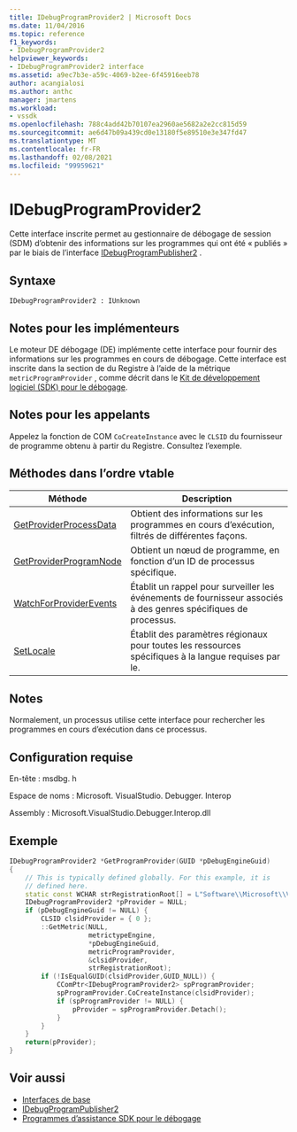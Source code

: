 ```yaml
---
title: IDebugProgramProvider2 | Microsoft Docs
ms.date: 11/04/2016
ms.topic: reference
f1_keywords:
- IDebugProgramProvider2
helpviewer_keywords:
- IDebugProgramProvider2 interface
ms.assetid: a9ec7b3e-a59c-4069-b2ee-6f45916eeb78
author: acangialosi
ms.author: anthc
manager: jmartens
ms.workload:
- vssdk
ms.openlocfilehash: 788c4add42b70107ea2960ae5682a2e2cc815d59
ms.sourcegitcommit: ae6d47b09a439cd0e13180f5e89510e3e347fd47
ms.translationtype: MT
ms.contentlocale: fr-FR
ms.lasthandoff: 02/08/2021
ms.locfileid: "99959621"
---
```

# <a name="idebugprogramprovider2"></a>IDebugProgramProvider2
Cette interface inscrite permet au gestionnaire de débogage de session (SDM) d’obtenir des informations sur les programmes qui ont été « publiés » par le biais de l’interface [IDebugProgramPublisher2](../../../extensibility/debugger/reference/idebugprogrampublisher2.md) .

## <a name="syntax"></a>Syntaxe

```
IDebugProgramProvider2 : IUnknown
```

## <a name="notes-for-implementers"></a>Notes pour les implémenteurs
Le moteur DE débogage (DE) implémente cette interface pour fournir des informations sur les programmes en cours de débogage. Cette interface est inscrite dans la section de du Registre à l’aide de la métrique `metricProgramProvider` , comme décrit dans le [Kit de développement logiciel (SDK) pour le débogage](../../../extensibility/debugger/reference/sdk-helpers-for-debugging.md).

## <a name="notes-for-callers"></a>Notes pour les appelants
Appelez la fonction de COM `CoCreateInstance` avec le `CLSID` du fournisseur de programme obtenu à partir du Registre. Consultez l’exemple.

## <a name="methods-in-vtable-order"></a>Méthodes dans l’ordre vtable

|Méthode|Description|
|------------|-----------------|
|[GetProviderProcessData](../../../extensibility/debugger/reference/idebugprogramprovider2-getproviderprocessdata.md)|Obtient des informations sur les programmes en cours d’exécution, filtrés de différentes façons.|
|[GetProviderProgramNode](../../../extensibility/debugger/reference/idebugprogramprovider2-getproviderprogramnode.md)|Obtient un nœud de programme, en fonction d’un ID de processus spécifique.|
|[WatchForProviderEvents](../../../extensibility/debugger/reference/idebugprogramprovider2-watchforproviderevents.md)|Établit un rappel pour surveiller les événements de fournisseur associés à des genres spécifiques de processus.|
|[SetLocale](../../../extensibility/debugger/reference/idebugprogramprovider2-setlocale.md)|Établit des paramètres régionaux pour toutes les ressources spécifiques à la langue requises par le.|

## <a name="remarks"></a>Notes
Normalement, un processus utilise cette interface pour rechercher les programmes en cours d’exécution dans ce processus.

## <a name="requirements"></a>Configuration requise
En-tête : msdbg. h

Espace de noms : Microsoft. VisualStudio. Debugger. Interop

Assembly : Microsoft.VisualStudio.Debugger.Interop.dll

## <a name="example"></a>Exemple

```cpp
IDebugProgramProvider2 *GetProgramProvider(GUID *pDebugEngineGuid)
{
    // This is typically defined globally. For this example, it is
    // defined here.
    static const WCHAR strRegistrationRoot[] = L"Software\\Microsoft\\VisualStudio\\8.0Exp";
    IDebugProgramProvider2 *pProvider = NULL;
    if (pDebugEngineGuid != NULL) {
        CLSID clsidProvider = { 0 };
        ::GetMetric(NULL,
                    metrictypeEngine,
                    *pDebugEngineGuid,
                    metricProgramProvider,
                    &clsidProvider,
                    strRegistrationRoot);
        if (!IsEqualGUID(clsidProvider,GUID_NULL)) {
            CComPtr<IDebugProgramProvider2> spProgramProvider;
            spProgramProvider.CoCreateInstance(clsidProvider);
            if (spProgramProvider != NULL) {
                pProvider = spProgramProvider.Detach();
            }
        }
    }
    return(pProvider);
}
```

## <a name="see-also"></a>Voir aussi
- [Interfaces de base](../../../extensibility/debugger/reference/core-interfaces.md)
- [IDebugProgramPublisher2](../../../extensibility/debugger/reference/idebugprogrampublisher2.md)
- [Programmes d’assistance SDK pour le débogage](../../../extensibility/debugger/reference/sdk-helpers-for-debugging.md)
